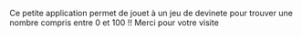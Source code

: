 Ce petite application permet de jouet à un jeu de devinete pour trouver une nombre compris entre 0 et 100 !!
Merci pour votre visite
